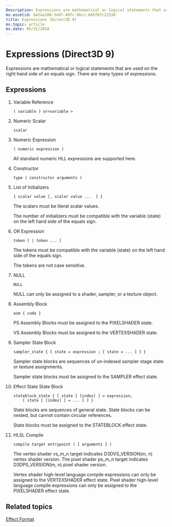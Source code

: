 ```yaml
---
Description: Expressions are mathematical or logical statements that are used on the right hand side of an equals sign. There are many types of expressions.
ms.assetid: 642aa188-5dd7-49fc-b6cc-845f8fc22530
title: Expressions (Direct3D 9)
ms.topic: article
ms.date: 05/31/2018
---
```


# Expressions (Direct3D 9)

Expressions are mathematical or logical statements that are used on the right hand side of an equals sign. There are many types of expressions.

## Expressions

1.  Variable Reference
    ```
    ( variable ) or<variable >
    ```

    

2.  Numeric Scalar
    ```
    scalar 
    ```

    

3.  Numeric Expression

    ```
    ( numeric expression )
    ```

    

    All standard numeric HLL expressions are supported here.

4.  Constructor
    ```
    type ( constructor arguments )
    ```

    

5.  List of Initializers

    ```
    { scalar value [, scalar value ...  ] }
    
    ```

    

    The scalars must be literal scalar values.

    The number of initializers must be compatible with the variable (state) on the left hand side of the equals sign.

6.  OR Expression

    ```
    token [ | token ... ]
    ```

    

    The tokens must be compatible with the variable (state) on the left hand side of the equals sign.

    The tokens are not case sensitive.

7.  NULL

    ```
    NULL
    ```

    

    NULL can only be assigned to a shader, sampler, or a texture object.

8.  Assembly Block

    ```
    asm { code }
    ```

    

    PS Assembly Blocks must be assigned to the PIXELSHADER state.

    VS Assembly Blocks must be assigned to the VERTEXSHADER state.

9.  Sampler State Block

    ```
    sampler_state { [ state = expression ; [ state = ... ] ] }
    ```

    

    Sampler state blocks are sequences of un-indexed sampler stage state or texture assignments.

    Sampler state blocks must be assigned to the SAMPLER effect state.

10. Effect State State Block

    ```
    stateblock_state { [ state [ [index] ] = expression; 
        [ state [ [index] ] = ... ] ] }
    ```

    

    State blocks are sequences of general state. State blocks can be nested, but cannot contain circular references.

    State blocks must be assigned to the STATEBLOCK effect state.

11. HLSL Compile

    ```
    compile target entrypoint ( [ arguments ] )
    ```

    

    The vertex shader vs\_m\_n target indicates D3DVS\_VERSION(m, n) vertex shader version. The pixel shader ps\_m\_n target indicates D3DPS\_VERSION(m, n) pixel shader version.

    Vertex shader high-level language compile expressions can only be assigned to the VERTEXSHADER effect state. Pixel shader high-level language compile expressions can only be assigned to the PIXELSHADER effect state.

## Related topics

<dl> <dt>

[Effect Format](dx9-graphics-reference-effects-file-format.md)
</dt> </dl>

 

 




